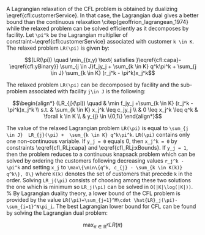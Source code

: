 A Lagrangian relaxation of the CFL problem is obtained by dualizing \eqref{cfl:customerService}. In that case, the Lagrangian dual gives a better bound than the continuous relaxation \citep{geoffrion_lagrangean_1974} while the relaxed problem can be solved efficiently as it decomposes by facility. Let ``\pi^k`` be the Lagrangian multiplier of constraint~\eqref{cfl:customerService} associated with customer ``k \in K``. The relaxed problem ``LR(\pi)`` is given by:
```math
(LR(\pi)) \quad  \min_{(x,y) \text{ satisfies }\eqref{cfl:capa}-\eqref{cfl:yBinary}} \sum_{j \in J}f_jy_j + \sum_{k \in K} q^k\pi^k +  \sum_{j \in J}  \sum_{k \in K} (r_j^k - \pi^k)x_j^k
```

The relaxed problem ``LR(\pi)`` can be decomposed by facility and the sub-problem associated with facility ``j\in J`` is the following:
```math
\begin{align*}
	(LR_{j}(\pi)) \quad & \min f_jy_j +\sum_{k \in K} (r_j^k - \pi^k)x_j^k   \\
	s.t.               & \sum_{k \in K} x_j^k \leq c_jy_j    \\
	                   & 0 \leq x_j^k \leq q^k   & \forall k \in K \\
	                   & y_{j} \in \{0,1\} 
\end{align*}
```

The value of the relaxed Lagrangian problem ``LR(\pi)`` is equal to ``\sum_{j \in J}  LR_{j}(\pi) +  \sum_{k \in K} q^k\pi^k``.
``LR(\pi)`` contains only one non-continuous variable. If ``y_j = 0`` equals 0, then ``x_j^k = 0`` by constraints \eqref{cfl_RLj:capa} and \eqref{cfl_RLj:xBounds}. If ``y_j = 1``, then the problem reduces to a continuous knapsack problem which can be solved by ordering the customers following decreasing values ``r_j^k - \pi^k`` and setting ``x_j`` to ``\max\{\min\{q^k, c_{j} - \sum_{k \in K(k)} q^k\}, 0\}`` where ``K(k)`` denotes the set of customers that precede ``k`` in the order. Solving ``LR_j(\pi)`` consists of choosing among these two solutions the one which is minimum so ``LR_j(\pi)`` can be solved in ``O(|K|\log(|K|))``.
% By Lagrangian duality theory, a lower bound of the CFL problem is provided by the value ``LR(\pi)=\sum_{j=1}^M\cdot \hat{LR}_j(\pi)-\sum_{i=1}^N\pi_i``.
The best Lagrangian lower bound for CFL can be found by solving the Lagrangian dual problem:
```math
	\max_{\pi\in \mathbb{R}^K}LR(\pi)
```
